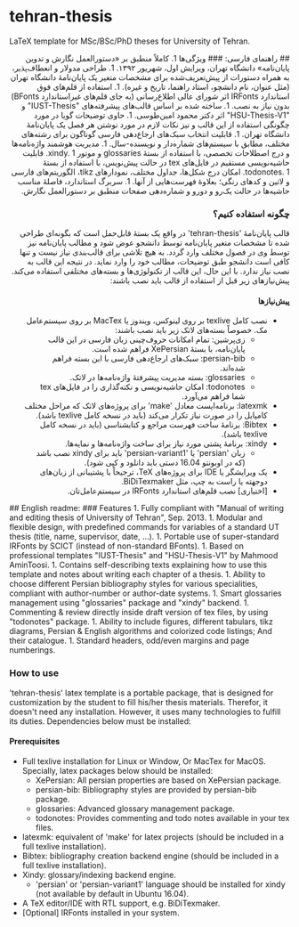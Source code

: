 # tehran-thesis
LaTeX template for MSc/BSc/PhD theses for University of Tehran.
<div dir=rtl>
## راهنمای فارسی:
### ویژگی‌ها
1. کاملاً منطبق بر «دستورالعمل نگارش و تدوین پایان‌نامه» دانشگاه تهران، ویرایش اول، شهریور ۱۳۹۲.
1. طراحی مدولار و انعطاف‌پذیر، به همراه دستورات از پیش‌تعریف‌شده برای مشخصات متغیر یک پایان‌نامهٔ دانشگاه تهران (مثل عنوان، نام دانشچو، استاد راهنما، تاریخ و غیره).
1. ‫استفاده از قلم‌های فوق استاندارد IRFonts اثر شورای عالی اطلاع‌رسانی (به جای قلم‌های غیراستاندارد BFonts) بدون نیاز به نصب.
1. ‫ساخته شده بر اساس قالب‌های پیشرفته‌های "IUST-Thesis" و "HSU-Thesis-V1" اثر دکتر محمود امین‌طوسی.
1. حاوی توضیحات گویا در مورد چگونگی استفاده از این قالب و نیز نکات لازم در مورد نوشتن هر فصل یک پایان‌نامهٔ دانشگاه تهران.
1. قابلیت انتخاب سبک‌های ارجاع‌دهی فارسی گوناگون برای رشته‌های مختلف، مطابق با سیستم‌های شماره‌دار و نویسنده-سال.
1. ‫مدیریت هوشمند واژه‌نامه‌ها و درج اصطلاحات تخصصی، با استفاده از بستهٔ glossaries و موتور xindy.
1. ‫قابلیت حاشیه‌نویسی مستقیم در فایل‌های tex در حالت پیش‌نویس، با استفاده از بستهٔ todonotes.
1. امکان درج شکل‌ها، جداول مختلف، نمودارهای tikz، الگوریتم‌های فارسی و لاتین و کدهای رنگی؛ بعلاوهٔ فهرست‌هایی از آنها.
1. سربرگ استاندارد، فاصلهٔ مناسب حاشیه‌ها در حالت یک‌رو و دورو و شماره‌دهی صفحات منطبق بر دستورالعمل نگارش.

### چگونه استفاده کنیم؟
‫قالب پایان‌نامهٔ 'tehran-thesis' در واقع یک بستهٔ قابل‌حمل است که بگونه‌ای طراحی شده تا مشخصات متغیر پایان‌نامه توسط دانشجو عوض شود و مطالب پایان‌نامه نیز توسط وی در فصول مختلف وارد گردد. به هیچ تلاشی برای قالب‌بندی نیاز نیست و تنها کافی است دانشجو طبق توضیحات، مطالب خود را وارد نماید.
در نتیجه این قالب به نصب نیاز ندارد. با این حال، این قالب از تکنولوژی‌ها و بسته‌های مختلفی استفاده می‌کند. پیش‌نیازهای زیر قبل از استفاده از قالب باید نصب باشند:

#### پیش‌نیازها
* ‫نصب کامل texlive بر روی لینوکس، ویندوز یا MacTex بر روی سیستم‌عامل مک. خصوصاً بسته‌های لاتک زیر باید نصب باشند:
  * زی‌پرشین: تمام امکانات حروف‌چینی زبان فارسی در این قالب پایان‌نامه، با بستهٔ XePersian فراهم شده است.
  * ‫persian-bib: سبک‌های ارجاع‌دهی فارسی با این بسته فراهم شده‌اند.
  * ‫glossaries: بسته مدیریت پیشرفتهٔ واژه‌نامه‌ها در لاتک.
  * ‫todonotes: امکان حاشیه‌نویسی و نکته‌گذاری را در فایل‌های tex شما فراهم می‌آورد.
* ‫latexmk: برنامه‌ایست معادل 'make' برای پروژه‌های لاتک که مراحل مختلف کامپایل را در صورت نیاز تکرار می‌کند (باید در نسخه کامل texlive باشد).
* ‫Bibtex: برنامهٔ ساخت فهرست مراجع و کتابشناسی (باید در نسخه کامل texlive باشد).
* ‫xindy: برنامهٔ پشتی مورد نیاز برای ساخت واژه‌نامه‌ها و نمایه‌ها.
  * زبان 'persian' یا 'persian-variant1' باید برای xindy نصب باشد (که در اوبونتو 16.04 دستی باید دانلود و کپی شود).
* ‫یک ویرایشگر یا IDE برای پروژه‌های TeX، ترجیحاً با پشتیبانی از زبان‌های دوجهته یا راست به چپ، مثل BiDiTexmaker.
* ‫[اختیاری] نصب قلم‌های استاندارد IRFonts در سیستم‌عامل‌تان.
</div>
## English readme:
### Features
1. Fully compliant with "Manual of writing and editing thesis of University of Tehran", Sep. 2013.
1. Modular and flexible design, with predefined commands for variables of a standard UT thesis (title, name, supervisor, date, ...).
1. Portable use of super-standard IRFonts by SCICT (instead of non-standard BFonts).
1. Based on professional templates "IUST-Thesis" and "HSU-Thesis-V1" by Mahmood AminToosi.
1. Contains self-describing texts explaining how to use this template and notes about writing each chapter of a thesis.
1. Ability to choose different Persian bibliography styles for various specialities, compliant with author-number or author-date systems.
1. Smart glossaries management using "glossaries" package and "xindy" backend.
1. Commenting & review directly inside draft version of tex files, by using "todonotes" package.
1. Ability to include figures, different tabulars, tikz diagrams, Persian & English algorithms and colorized code listings; And their catalogue.
1. Standard headers, odd/even margins and page numberings.

### How to use
'tehran-thesis' latex template is a portable package, that is designed for customization by the student to fill his/her thesis materials.
Therefor, it doesn't need any installation. However, it uses many technologies to fulfill its duties. Dependencies below must be installed:

#### Prerequisites
* Full texlive installation for Linux or Window, Or MacTex for MacOS. Specially, latex packages below should be installed:
  * XePersian: All persian properties are based on XePersian package.
  * persian-bib: Bibliography styles are provided by persian-bib package.
  * glossaries: Advanced glossary management package.
  * todonotes: Provides commenting and todo notes available in your tex files.
* latexmk: equivalent of 'make' for latex projects (should be included in a full texlive installation).
* Bibtex: bibliography creation backend engine (should be included in a full texlive installation).
* Xindy: glossary/indexing backend engine.
  * 'persian' or 'persian-variant1' language should be installed for xindy (not available by default in Ubuntu 16.04).
* A TeX editor/IDE with RTL support, e.g. BiDiTexmaker.
* [Optional] IRFonts installed in your system.


